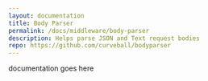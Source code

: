```yaml
---
layout: documentation
title: Body Parser
permalink: /docs/middleware/body-parser
description: Helps parse JSON and Text request bodies
repo: https://github.com/curveball/bodyparser
---
```


documentation goes here